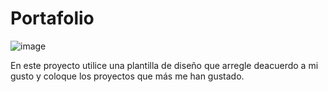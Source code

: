 
# Portafolio

![image](https://user-images.githubusercontent.com/32856885/38874971-fe25670c-421e-11e8-90ce-898e2597155c.png)

En este proyecto utilice una plantilla de diseño que arregle deacuerdo a mi gusto 
y coloque los proyectos que más me han gustado.
